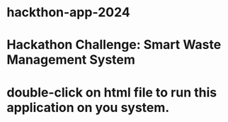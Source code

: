 # hackthon-app-2024

# Hackathon Challenge: Smart Waste Management System

# double-click on html file to run this application on you system.
